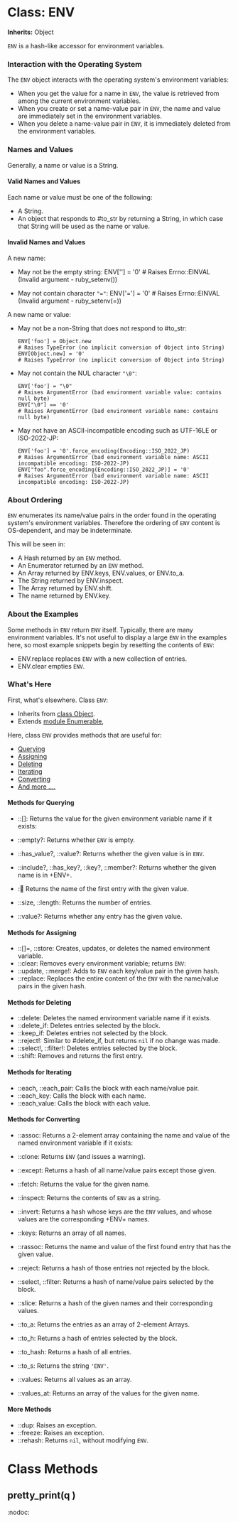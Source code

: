 # Class: ENV
**Inherits:** Object
    

`ENV` is a hash-like accessor for environment variables.

### Interaction with the Operating System

The `ENV` object interacts with the operating system's environment variables:

*   When you get the value for a name in `ENV`, the value is retrieved from
    among the current environment variables.
*   When you create or set a name-value pair in `ENV`, the name and value are
    immediately set in the environment variables.
*   When you delete a name-value pair in `ENV`, it is immediately deleted from
    the environment variables.

### Names and Values

Generally, a name or value is a String.

#### Valid Names and Values

Each name or value must be one of the following:

*   A String.
*   An object that responds to #to_str by returning a String, in which case
    that String will be used as the name or value.

#### Invalid Names and Values

A new name:

*   May not be the empty string:
        ENV[''] = '0'
        # Raises Errno::EINVAL (Invalid argument - ruby_setenv())

*   May not contain character `"="`:
        ENV['='] = '0'
        # Raises Errno::EINVAL (Invalid argument - ruby_setenv(=))

A new name or value:

*   May not be a non-String that does not respond to #to_str:

        ENV['foo'] = Object.new
        # Raises TypeError (no implicit conversion of Object into String)
        ENV[Object.new] = '0'
        # Raises TypeError (no implicit conversion of Object into String)

*   May not contain the NUL character `"\0"`:

        ENV['foo'] = "\0"
        # Raises ArgumentError (bad environment variable value: contains null byte)
        ENV["\0"] == '0'
        # Raises ArgumentError (bad environment variable name: contains null byte)

*   May not have an ASCII-incompatible encoding such as UTF-16LE or
    ISO-2022-JP:

        ENV['foo'] = '0'.force_encoding(Encoding::ISO_2022_JP)
        # Raises ArgumentError (bad environment variable name: ASCII incompatible encoding: ISO-2022-JP)
        ENV["foo".force_encoding(Encoding::ISO_2022_JP)] = '0'
        # Raises ArgumentError (bad environment variable name: ASCII incompatible encoding: ISO-2022-JP)

### About Ordering

`ENV` enumerates its name/value pairs in the order found in the operating
system's environment variables. Therefore the ordering of `ENV` content is
OS-dependent, and may be indeterminate.

This will be seen in:
*   A Hash returned by an `ENV` method.
*   An Enumerator returned by an `ENV` method.
*   An Array returned by ENV.keys, ENV.values, or ENV.to_a.
*   The String returned by ENV.inspect.
*   The Array returned by ENV.shift.
*   The name returned by ENV.key.

### About the Examples
Some methods in `ENV` return `ENV` itself. Typically, there are many
environment variables. It's not useful to display a large `ENV` in the
examples here, so most example snippets begin by resetting the contents of
`ENV`:
*   ENV.replace replaces `ENV` with a new collection of entries.
*   ENV.clear empties `ENV`.

### What's Here

First, what's elsewhere. Class `ENV`:

*   Inherits from [class Object](rdoc-ref:Object@What-27s+Here).
*   Extends [module Enumerable](rdoc-ref:Enumerable@What-27s+Here),

Here, class `ENV` provides methods that are useful for:

*   [Querying](rdoc-ref:ENV@Methods+for+Querying)
*   [Assigning](rdoc-ref:ENV@Methods+for+Assigning)
*   [Deleting](rdoc-ref:ENV@Methods+for+Deleting)
*   [Iterating](rdoc-ref:ENV@Methods+for+Iterating)
*   [Converting](rdoc-ref:ENV@Methods+for+Converting)
*   [And more ....](rdoc-ref:ENV@More+Methods)

#### Methods for Querying

*   ::[]: Returns the value for the given environment variable name if it
    exists:
*   ::empty?: Returns whether `ENV` is empty.
*   ::has_value?, ::value?: Returns whether the given value is in `ENV`.
*   ::include?, ::has_key?, ::key?, ::member?: Returns whether the given name
        is in +ENV+.

*   ::key: Returns the name of the first entry with the given value.
*   ::size, ::length: Returns the number of entries.
*   ::value?: Returns whether any entry has the given value.

#### Methods for Assigning

*   ::[]=, ::store: Creates, updates, or deletes the named environment
    variable.
*   ::clear: Removes every environment variable; returns `ENV`:
*   ::update, ::merge!: Adds to `ENV` each key/value pair in the given hash.
*   ::replace: Replaces the entire content of the `ENV` with the name/value
    pairs in the given hash.

#### Methods for Deleting

*   ::delete: Deletes the named environment variable name if it exists.
*   ::delete_if: Deletes entries selected by the block.
*   ::keep_if: Deletes entries not selected by the block.
*   ::reject!: Similar to #delete_if, but returns `nil` if no change was made.
*   ::select!, ::filter!: Deletes entries selected by the block.
*   ::shift: Removes and returns the first entry.

#### Methods for Iterating

*   ::each, ::each_pair: Calls the block with each name/value pair.
*   ::each_key: Calls the block with each name.
*   ::each_value: Calls the block with each value.

#### Methods for Converting

*   ::assoc: Returns a 2-element array containing the name and value of the
    named environment variable if it exists:
*   ::clone: Returns `ENV` (and issues a warning).
*   ::except: Returns a hash of all name/value pairs except those given.
*   ::fetch: Returns the value for the given name.
*   ::inspect: Returns the contents of `ENV` as a string.
*   ::invert: Returns a hash whose keys are the `ENV` values,
        and whose values are the corresponding +ENV+ names.

*   ::keys: Returns an array of all names.
*   ::rassoc: Returns the name and value of the first found entry that has the
    given value.
*   ::reject: Returns a hash of those entries not rejected by the block.
*   ::select, ::filter: Returns a hash of name/value pairs selected by the
    block.
*   ::slice: Returns a hash of the given names and their corresponding values.
*   ::to_a: Returns the entries as an array of 2-element Arrays.
*   ::to_h: Returns a hash of entries selected by the block.
*   ::to_hash: Returns a hash of all entries.
*   ::to_s: Returns the string `'ENV'`.
*   ::values: Returns all values as an array.
*   ::values_at: Returns an array of the values for the given name.

#### More Methods

*   ::dup: Raises an exception.
*   ::freeze: Raises an exception.
*   ::rehash: Returns `nil`, without modifying `ENV`.


# Class Methods
## pretty_print(q ) [](#method-c-pretty_print)
:nodoc:

